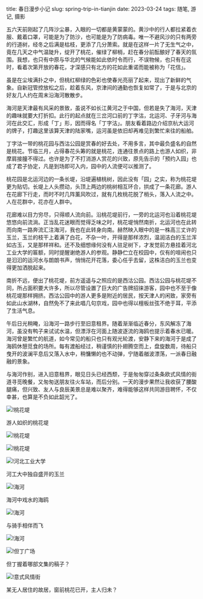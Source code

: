 title: 春日漫步小记
slug: spring-trip-in-tianjin
date: 2023-03-24
tags: 随笔, 游记, 摄影

五六天前刚起了几阵沙尘暴，入眼的一切都是黄蒙蒙的。黄沙中的行人都拉紧着衣服、戴着口罩，可能是为了防沙，也可能是为了防病毒。唯一不避风沙的只有两旁的行道树，经冬之后满是枯枝，更添了几分萧索。就是在这样一片了无生气之中，竟在几天之中气温陡升，绽开了桃花，催绿了柳梢，赶在春分前酝酿好了春天的氛围。我想，也只有中原与华北的气候能如此依时令而行，不误物候，也只有在这时，看着次第开放的春花，才深感只有北方的花如此重诺而能被称为「花信」。

虽是在尘埃满扑之中，但桃红柳绿的色彩也使春光亮丽了起来，现出了新鲜的气象。自新冠管控放松之后，趁着东风，京津间的通勤也恢复如常了，于是与北京的好友几人约在周末沿海河散散步。

海河是天津最有风采的景致，虽说不如长江黄河之于中国，但若是失了海河，天津的趣味就要大打折扣。此行的起点就在三岔河口前的丁字沽，北运河、子牙河与海河在此交汇，形成「丁」形，因而得名「丁字沽」。朋友看着路边介绍京杭大运河的牌子，打趣这里该算天津的陆家嘴，运河虽是依旧却再难见到繁忙来往的船舶。

丁字沽一带的桃花园与西沽公园是赏春的好去处，不用多言，其中最负盛名的自然是桃花。节临三月，占得春花头筹的就是桃花，连通往景点的路上也游人如织，非摩肩接朣不得过。也许是为了不打消游人赏花的兴致，原先告示的「预约入园」也成了君子协定，凡是到场即可入内，园中的人流便可以推测了。

桃花园是北运河边的一条长堤，沿堤遍植桃树，因此没有「园」之实，称为桃花堤更为贴切。长堤上人头攒动，头顶上两边的桃树相互环合，拱成了一条花廊。游人在花廊下行走，而时不时几阵薰风吹过，就有几枚桃花脱了梢头，落入人流之中。人在花群中，花亦在人群中。

花廊难以目力穷尽，只得顺人流向前。沿桃花堤前行，一旁的北运河也沿着桃花堤悠悠向前流淌。正当乱花迷眼而觉得乏味之时，桃花堤悄然南折，北运河也在此转而向南一路奔流汇注海河，我也在此转身向南。赫然映入眼中的是一株高三丈许的玉兰，玉兰的枝干上着满了白花，不杂一叶，开得是那样浓烈，温润洁白的玉兰浑如古玉，又是那样祥和。还不及细想缘何没有人驻足树下，才发觉前方悬挂着河北工业大学的匾额，同时提醒谢绝游人的参观。静静伫立在校园中，仅有的喧闹也只是汩汩的运河水与朗朗书声，悄悄花开花落，委心任乎去留，这株洁白的玉兰也变得更加洒脱起来。

南折不远，便出了桃花堤，前方遥遥与之照应的是西沽公园。西沽公园与桃花堤不同，所占面积要大许多，所以尽管设置了巨大的广告牌招徕游客，园中也不至于像桃花堤那样拥挤。西沽公园中的游人更多是附近的居民，按天津人的闲致，家旁有如此山水湖林，自然免不了来此唱几句京戏，园中也得以檀板丝弦不绝于耳，平添了生活气息。

午后日光稍晻，沿海河一路步行至旧意租界。随着渐渐临近春分，东风解冻了海河，虽没有鸭子来试试水温，但漂浮在河面上随波逐流的海鸥也提示着春水已暖。海河曾是繁忙的航道，如今常见的船只也只有观光轮渡，安静下来的海河于是成了海鸥休憩觅食的场所。每有渡船经过，稍谨慎的扑翅腾空而上，盘旋数周，待船只曳开的波澜平息后又落入水中，稍慵懒的也不动弹，宁随着艏波漂荡，一派春日融融的景象。

与海河作别，进入旧意租界，眼见日头已经西颓，于是匆匆穿过条条欧式风情的街道寻觅晚餐，又匆匆送朋友往火车站，而后分别。一天的漫步果然让我收获了腰酸腿痛，但兴致、友人与良辰美景总是难以聚齐，难得能够这样共同游目聘怀，不仅幸甚，也算是不负如此韶光了。

![!桃花堤](https://storage.live.com/items/4D18B16B8E0B1EDB!8688?authkey=ALYpzW-ZQ_VBXTU)

<p class="intro"><i class="fa fa-angle-double-up"></i> 游人如织的桃花堤</p>

![!桃花堤](https://storage.live.com/items/4D18B16B8E0B1EDB!8689?authkey=ALYpzW-ZQ_VBXTU)

![!桃花堤](https://storage.live.com/items/4D18B16B8E0B1EDB!8690?authkey=ALYpzW-ZQ_VBXTU)

![!河北工业大学](https://storage.live.com/items/4D18B16B8E0B1EDB!8691?authkey=ALYpzW-ZQ_VBXTU)

<p class="intro"><i class="fa fa-angle-double-up"></i> 河工大中独自盛开的玉兰</p>

![!海河](https://storage.live.com/items/4D18B16B8E0B1EDB!8694?authkey=ALYpzW-ZQ_VBXTU)

<p class="intro"><i class="fa fa-angle-double-up"></i> 海河中戏水的海鸥</p>

![!海河](https://storage.live.com/items/4D18B16B8E0B1EDB!8692?authkey=ALYpzW-ZQ_VBXTU)

<p class="intro"><i class="fa fa-angle-double-up"></i> 与骑手相伴而飞</p>

![!海河](https://storage.live.com/items/4D18B16B8E0B1EDB!8693?authkey=ALYpzW-ZQ_VBXTU)

![!但丁广场](https://storage.live.com/items/4D18B16B8E0B1EDB!8695?authkey=ALYpzW-ZQ_VBXTU)

<p class="intro"><i class="fa fa-angle-double-up"></i> 但丁握着哪部文集的稿子？</p>

![!意式风情街](https://storage.live.com/items/4D18B16B8E0B1EDB!8696?authkey=ALYpzW-ZQ_VBXTU)

<p class="intro"><i class="fa fa-angle-double-up"></i> 某无人居住的故居，窗前桃花已开，主人归未？</p>